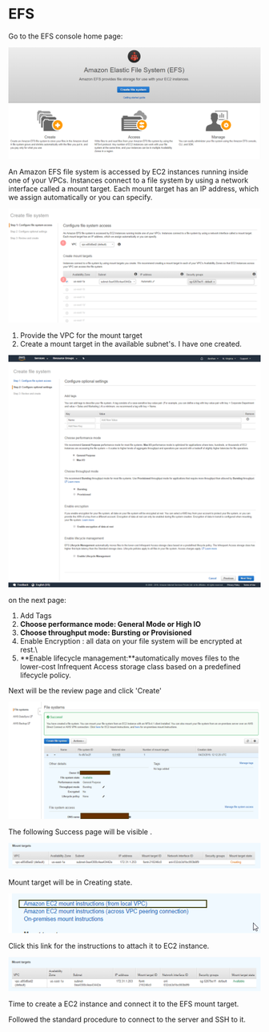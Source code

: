 # EFS

Go to the EFS console home page:

![](../../.gitbook/assets/image%20%2837%29.png)

An Amazon EFS file system is accessed by EC2 instances running inside one of your VPCs. Instances connect to a file system by using a network interface called a mount target. Each mount target has an IP address, which we assign automatically or you can specify.

![](../../.gitbook/assets/image%20%2830%29.png)

1. Provide the VPC for the mount target
2. Create a mount target in the available subnet's. I have one created.

![](../../.gitbook/assets/screencapture-console-aws-amazon-efs-home-2019-04-23-17_37_34.png)

on the next page:

1. Add Tags
2. **Choose performance mode: General Mode or High IO**
3. **Choose throughput mode: Bursting or Provisioned**
4. Enable Encryption : all data on your file system will be encrypted at rest.\
5. **Enable lifecycle management:**automatically moves files to the lower-cost Infrequent Access storage class based on a predefined lifecycle policy.

Next will be the review page and click 'Create' 

![](../../.gitbook/assets/image%20%2876%29.png)

The following Success page will be visible .

![](../../.gitbook/assets/image%20%2814%29.png)

Mount target will be in Creating state.

![](../../.gitbook/assets/image%20%2813%29.png)

Click this link for the instructions to attach it to EC2 instance.

![After a while the mount target will be available.](../../.gitbook/assets/image%20%2816%29.png)

Time to create a EC2 instance and connect it to the EFS mount target.

Followed the standard procedure to connect to the server and SSH to it.





